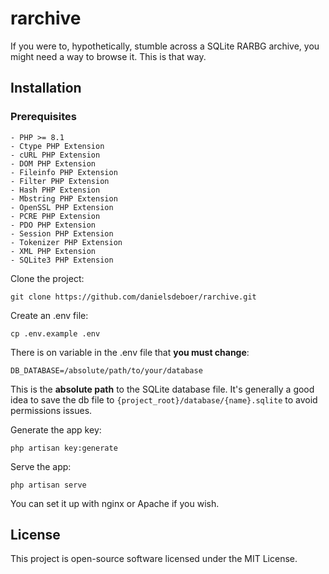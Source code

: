 # rarchive

If you were to, hypothetically, stumble across a SQLite RARBG archive, you might need a way to browse it. This is that way.

## Installation
### Prerequisites
```
- PHP >= 8.1
- Ctype PHP Extension
- cURL PHP Extension
- DOM PHP Extension
- Fileinfo PHP Extension
- Filter PHP Extension
- Hash PHP Extension
- Mbstring PHP Extension
- OpenSSL PHP Extension
- PCRE PHP Extension
- PDO PHP Extension
- Session PHP Extension
- Tokenizer PHP Extension
- XML PHP Extension
- SQLite3 PHP Extension
```

Clone the project:
```
git clone https://github.com/danielsdeboer/rarchive.git
```

Create an .env file:
```
cp .env.example .env
```

There is on variable in the .env file that __you must change__:
```
DB_DATABASE=/absolute/path/to/your/database
```
This is the __absolute path__ to the SQLite database file. It's generally a good idea to save the db file to `{project_root}/database/{name}.sqlite` to avoid permissions issues.

Generate the app key:
```
php artisan key:generate
```

Serve the app:
```
php artisan serve
```

You can set it up with nginx or Apache if you wish.

## License

This project is open-source software licensed under the MIT License.
